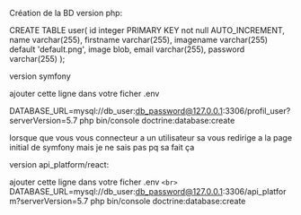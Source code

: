 Création de la BD
version php:

CREATE TABLE user(
id		integer PRIMARY KEY not null AUTO_INCREMENT,
name	varchar(255),
firstname	varchar(255),
imagename 	varchar(255) default 'default.png',
image 		blob,
email		varchar(255),
password  	varchar(255)
);

version symfony 

ajouter cette ligne dans votre ficher .env

DATABASE_URL=mysql://db_user:db_password@127.0.0.1:3306/profil_user?serverVersion=5.7
php bin/console doctrine:database:create

lorsque que vous vous connecteur a un utilisateur sa vous redirige a la page initial de symfony mais je ne sais pas pq sa fait ça


version api_platform/react:

ajouter cette ligne dans votre ficher .env
`<br>`
DATABASE_URL=mysql://db_user:db_password@127.0.0.1:3306/api_platform?serverVersion=5.7
php bin/console doctrine:database:create

